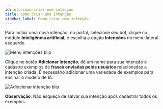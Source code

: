 ```yaml
---
id: nlp-como-criar-uma-intencao
title: Como criar uma intenção
sidebar_label: Como criar uma intenção
---
```


Para incluir uma nova intenção, no portal, selecione seu bot, clique no módulo **Inteligência artificial**, e escolha a opção **Intenções** no menu lateral esquerdo.

![Menu intenções blip](/img/practice/ai/ai-como-criar-uma-intencao-1.png)<br>

Clique no botão **Adicionar Intenção**, dê um nome para sua intenção e cadastre exemplos de **frases enviadas pelos usuários** relacionadas a intenção criada. É necessário adicionar uma  variedade de exemplos para ensinar o modelo de IA.

![Adiocionar intenção blip](/img/practice/ai/ai-como-criar-uma-intencao-2.png)

**Observação**: Não esqueça de salvar sua intenção após cadastrar todos os exemplos.
